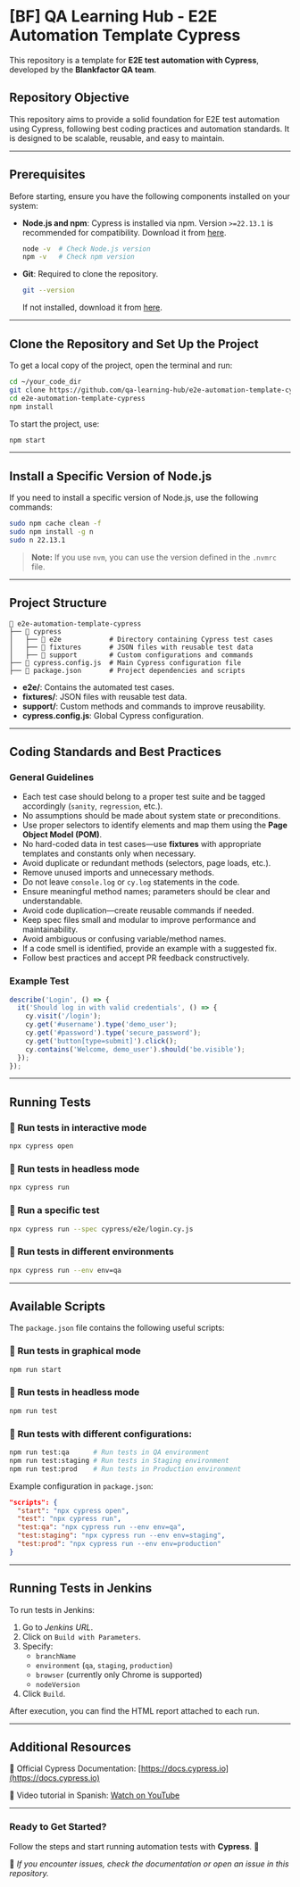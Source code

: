 # [BF] QA Learning Hub - E2E Automation Template Cypress

This repository is a template for **E2E test automation with Cypress**, developed by the **Blankfactor QA team**.

## Repository Objective

This repository aims to provide a solid foundation for E2E test automation using Cypress, following best coding practices and automation standards. It is designed to be scalable, reusable, and easy to maintain.

---

## Prerequisites

Before starting, ensure you have the following components installed on your system:

- **Node.js and npm**: Cypress is installed via npm. Version `>=22.13.1` is recommended for compatibility. Download it from [here](https://nodejs.org/en/download/).
  
  ```bash
  node -v  # Check Node.js version
  npm -v   # Check npm version
  ```

- **Git**: Required to clone the repository.
  
  ```bash
  git --version
  ```
  
  If not installed, download it from [here](https://git-scm.com/).

---

## Clone the Repository and Set Up the Project

To get a local copy of the project, open the terminal and run:

```bash
cd ~/your_code_dir
git clone https://github.com/qa-learning-hub/e2e-automation-template-cypress.git
cd e2e-automation-template-cypress
npm install
```

To start the project, use:

```bash
npm start
```

---

## Install a Specific Version of Node.js

If you need to install a specific version of Node.js, use the following commands:

```bash
sudo npm cache clean -f
sudo npm install -g n
sudo n 22.13.1
```

> **Note:** If you use `nvm`, you can use the version defined in the `.nvmrc` file.

---

## Project Structure

```
📂 e2e-automation-template-cypress
├── 📂 cypress
│   ├── 📂 e2e            # Directory containing Cypress test cases
│   ├── 📂 fixtures       # JSON files with reusable test data
│   ├── 📂 support        # Custom configurations and commands
├── 📄 cypress.config.js  # Main Cypress configuration file
├── 📄 package.json       # Project dependencies and scripts
```

- **e2e/**: Contains the automated test cases.
- **fixtures/**: JSON files with reusable test data.
- **support/**: Custom methods and commands to improve reusability.
- **cypress.config.js**: Global Cypress configuration.

---

## Coding Standards and Best Practices

### General Guidelines
- Each test case should belong to a proper test suite and be tagged accordingly (`sanity`, `regression`, etc.).
- No assumptions should be made about system state or preconditions.
- Use proper selectors to identify elements and map them using the **Page Object Model (POM)**.
- No hard-coded data in test cases—use **fixtures** with appropriate templates and constants only when necessary.
- Avoid duplicate or redundant methods (selectors, page loads, etc.).
- Remove unused imports and unnecessary methods.
- Do not leave `console.log` or `cy.log` statements in the code.
- Ensure meaningful method names; parameters should be clear and understandable.
- Avoid code duplication—create reusable commands if needed.
- Keep spec files small and modular to improve performance and maintainability.
- Avoid ambiguous or confusing variable/method names.
- If a code smell is identified, provide an example with a suggested fix.
- Follow best practices and accept PR feedback constructively.

### Example Test

```js
describe('Login', () => {
  it('Should log in with valid credentials', () => {
    cy.visit('/login');
    cy.get('#username').type('demo_user');
    cy.get('#password').type('secure_password');
    cy.get('button[type=submit]').click();
    cy.contains('Welcome, demo_user').should('be.visible');
  });
});
```

---

## Running Tests

### 🔹 Run tests in interactive mode

```bash
npx cypress open
```

### 🔹 Run tests in headless mode

```bash
npx cypress run
```

### 🔹 Run a specific test

```bash
npx cypress run --spec cypress/e2e/login.cy.js
```

### 🔹 Run tests in different environments

```bash
npx cypress run --env env=qa
```

---

## Available Scripts

The `package.json` file contains the following useful scripts:

### 🔹 Run tests in graphical mode

```bash
npm run start
```

### 🔹 Run tests in headless mode

```bash
npm run test
```

### 🔹 Run tests with different configurations:

```bash
npm run test:qa      # Run tests in QA environment
npm run test:staging # Run tests in Staging environment
npm run test:prod    # Run tests in Production environment
```

Example configuration in `package.json`:

```json
"scripts": {
  "start": "npx cypress open",
  "test": "npx cypress run",
  "test:qa": "npx cypress run --env env=qa",
  "test:staging": "npx cypress run --env env=staging",
  "test:prod": "npx cypress run --env env=production"
}
```

---

## Running Tests in Jenkins

To run tests in Jenkins:

1. Go to *Jenkins URL*.
2. Click on `Build with Parameters`.
3. Specify:
   - `branchName`
   - `environment` (`qa`, `staging`, `production`)
   - `browser` (currently only Chrome is supported)
   - `nodeVersion`
4. Click `Build`.

After execution, you can find the HTML report attached to each run.

---

## Additional Resources

📌 Official Cypress Documentation: [https://docs.cypress.io](https://docs.cypress.io)

📌 Video tutorial in Spanish: [Watch on YouTube](https://www.youtube.com/watch?v=YdTlhb02L2I\&utm_source=chatgpt.com)

---

### Ready to Get Started?

Follow the steps and start running automation tests with **Cypress**. 🚀

📌 *If you encounter issues, check the documentation or open an issue in this repository.*

